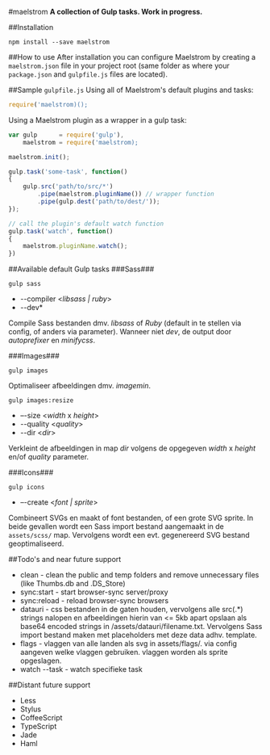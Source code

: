 #maelstrom
**A collection of Gulp tasks. Work in progress.**

##Installation
```
npm install --save maelstrom
```

##How to use
After installation you can configure Maelstrom by creating a `maelstrom.json` file in your project root (same folder as where your `package.json` and `gulpfile.js` files are located).


##Sample `gulpfile.js`
Using all of Maelstrom's default plugins and tasks:
```js
require('maelstrom)();
```

Using a Maelstrom plugin as a wrapper in a gulp task:
```js
var gulp      = require('gulp'),
    maelstrom = require('maelstrom);

maelstrom.init();

gulp.task('some-task', function()
{
    gulp.src('path/to/src/*')
        .pipe(maelstrom.pluginName()) // wrapper function
        .pipe(gulp.dest('path/to/dest/'));
});

// call the plugin's default watch function
gulp.task('watch', function()
{
    maelstrom.pluginName.watch();
})

```

##Available default Gulp tasks
###Sass###
```
gulp sass
```
- --compiler <_libsass | ruby_>
- --dev*

Compile Sass bestanden dmv. _libsass_ of _Ruby_ (default in te stellen via config, of anders via parameter). Wanneer niet *dev*, de output door _autoprefixer_ en _minifycss_.

###Images###
```
gulp images
```
Optimaliseer afbeeldingen dmv. _imagemin_.

```
gulp images:resize
```
- –-size <_width_ x _height_>
- --quality <_quality_>
- --dir <_dir_>

Verkleint de afbeeldingen in map *dir* volgens de opgegeven *width* x *height* en/of *quality* parameter.

###Icons###
```
gulp icons
```
- –-create <_font | sprite_>

Combineert SVGs en maakt of font bestanden, of een grote SVG sprite. In beide gevallen wordt een Sass import bestand aangemaakt in de `assets/scss/` map. Vervolgens wordt een evt. gegenereerd SVG bestand geoptimaliseerd.

##Todo's and near future support
- clean - clean the public and temp folders and remove unnecessary files (like Thumbs.db and .DS_Store)
- sync:start - start browser-sync server/proxy
- sync:reload - reload browser-sync browsers
- datauri - css bestanden in de gaten houden, vervolgens alle src(.*) strings nalopen en afbeeldingen hierin van <= 5kb apart opslaan als base64 encoded strings in /assets/datauri/filename.txt. Vervolgens Sass import bestand maken met placeholders met deze data adhv. template.
- flags - vlaggen van alle landen als svg in assets/flags/. via config aangeven welke vlaggen gebruiken. vlaggen worden als sprite opgeslagen.
- watch --task <task> - watch specifieke task

##Distant future support
- Less
- Stylus
- CoffeeScript
- TypeScript
- Jade
- Haml
